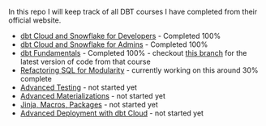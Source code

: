 
In this repo I will keep track of all DBT courses I have completed from their official website.


- [dbt Cloud and Snowflake for Developers](https://courses.getdbt.com/courses/dbt-cloud-and-snowflake-for-developers) - Completed 100%
- [dbt Cloud and Snowflake for Admins](https://courses.getdbt.com/courses/dbt-cloud-and-snowflake-for-admins) - Completed 100%
- [dbt Fundamentals](https://courses.getdbt.com/courses/fundamentals) - Completed 100% - checkout [this branch](https://github.com/anton-domenikov/dbt-training-2024/tree/dbt-fundamentals-final) for the latest version of code from that course
- [Refactoring SQL for Modularity](https://courses.getdbt.com/courses/refactoring-sql-for-modularity) - currently working on this around 30% complete
- [Advanced Testing](https://courses.getdbt.com/courses/advanced-testing) - not started yet
- [Advanced Materializations](https://courses.getdbt.com/courses/advanced-materializations) - not started yet
- [Jinja, Macros, Packages](https://courses.getdbt.com/courses/jinja-macros-packages) - not started yet
- [Advanced Deployment with dbt Cloud](https://courses.getdbt.com/courses/advanced-deployment) - not started yet
